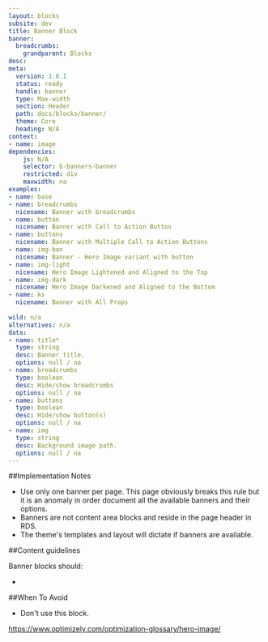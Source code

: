 ```yaml
---
layout: blocks
subsite: dev
title: Banner Block
banner:
  breadcrumbs:
    grandparent: Blocks
desc: 
meta:
  version: 1.0.1
  status: ready
  handle: banner
  type: Max-width
  section: Header
  path: docs/blocks/banner/
  theme: Core
  heading: N/A
context:
- name: image
dependencies:
    js: N/A
    selector: b-banners-banner
    restricted: div
    maxwidth: na
examples:
- name: base
- name: breadcrumbs
  nicename: Banner with breadcrumbs
- name: button
  nicename: Banner with Call to Action Button
- name: buttons
  nicename: Banner with Multiple Call to Action Buttons
- name: img-ban
  nicename: Banner - Hero Image variant with button
- name: img-light
  nicename: Hero Image Lightened and Aligned to the Top
- name: img-dark
  nicename: Hero Image Darkened and Aligned to the Bottom
- name: ks
  nicename: Banner with All Props
  
wild: n/a
alternatives: n/a
data:
- name: title*
  type: string
  desc: Banner title.
  options: null / na
- name: breadcrumbs
  type: boolean
  desc: Hide/show breadcrumbs
  options: null / na
- name: buttons
  type: boolean
  desc: Hide/show button(s)
  options: null / na
- name: img
  type: string
  desc: Background image path.
  options: null / na
---
```

##Implementation Notes

- Use only one banner per page. This page obviously breaks this rule but it is an anomaly in order document all the available banners and their options.
- Banners are not content area blocks and reside in the page header in RDS.
- The theme's templates and layout will dictate if banners are available.

##Content guidelines

Banner blocks should:

-

##When To Avoid

- Don't use this block.

https://www.optimizely.com/optimization-glossary/hero-image/

